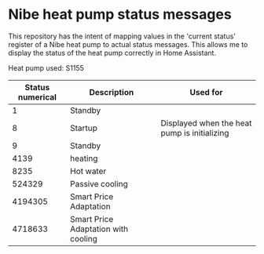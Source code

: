 # Nibe heat pump status messages

This repository has the intent of mapping values in the 'current status' register of a Nibe heat pump to actual status messages. This allows me to display the status of the heat pump correctly in Home Assistant.

Heat pump used: S1155

| Status numerical  | Description | Used for |
| ------------- | ------------- | ------------- |
|  1  | Standby  ||
| 8 | Startup | Displayed when the heat pump is initializing|
| 9 | Standby ||
| 4139 | heating ||
| 8235 | Hot water ||
| 524329 | Passive cooling ||
| 4194305 | Smart Price Adaptation ||
| 4718633 | Smart Price Adaptation with cooling ||
